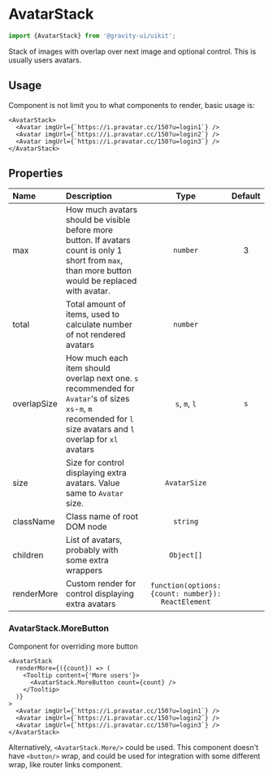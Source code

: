 <!--GITHUB_BLOCK-->

# AvatarStack

<!--/GITHUB_BLOCK-->

```ts
import {AvatarStack} from '@gravity-ui/uikit';
```

Stack of images with overlap over next image and optional control. This is usually users avatars.

## Usage

Component is not limit you to what components to render, basic usage is:

```tsx
<AvatarStack>
  <Avatar imgUrl={`https://i.pravatar.cc/150?u=login1`} />
  <Avatar imgUrl={`https://i.pravatar.cc/150?u=login2`} />
  <Avatar imgUrl={`https://i.pravatar.cc/150?u=login3`} />
</AvatarStack>
```

## Properties

| Name        | Description                                                                                                                                                        |                        Type                        | Default |
| :---------- | :----------------------------------------------------------------------------------------------------------------------------------------------------------------- | :------------------------------------------------: | :-----: |
| max         | How much avatars should be visible before more button. If avatars count is only 1 short from `max`, than more button would be replaced with avatar.                |                      `number`                      |    3    |
| total       | Total amount of items, used to calculate number of not rendered avatars                                                                                            |                      `number`                      |         |
| overlapSize | How much each item should overlap next one. `s` recommended for `Avatar`'s of sizes `xs`-`m`, `m` recomended for `l` size avatars and `l` overlap for `xl` avatars |                   `s`, `m`, `l`                    |   `s`   |
| size        | Size for control displaying extra avatars. Value same to `Avatar` size.                                                                                            |                    `AvatarSize`                    |         |
| className   | Class name of root DOM node                                                                                                                                        |                      `string`                      |         |
| children    | List of avatars, probably with some extra wrappers                                                                                                                 |                     `Object[]`                     |         |
| renderMore  | Custom render for control displaying extra avatars                                                                                                                 | `function(options: {count: number}): ReactElement` |         |

### AvatarStack.MoreButton

Component for overriding more button

```tsx
<AvatarStack
  renderMore={({count}) => (
    <Tooltip content={'More users'}>
      <AvatarStack.MoreButton count={count} />
    </Tooltip>
  )}
>
  <Avatar imgUrl={`https://i.pravatar.cc/150?u=login1`} />
  <Avatar imgUrl={`https://i.pravatar.cc/150?u=login2`} />
  <Avatar imgUrl={`https://i.pravatar.cc/150?u=login3`} />
</AvatarStack>
```

Alternatively, `<AvatarStack.More/>` could be used. This component doesn't have `<button/>` wrap, and could be used for integration with some different wrap, like router links component.
